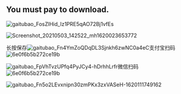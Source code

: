 
## You must pay to download.

![gaitubao_FosZlHid_Iz1PRE5qAO72Bj1vfEs](https://user-images.githubusercontent.com/82256583/116867416-b5ec2000-ac3f-11eb-9e14-05311a157cdb.jpg)

![Screenshot_20210503_142522_mh1620023653772](https://user-images.githubusercontent.com/82256583/116847223-b0311300-ac1c-11eb-9766-fb85b552e768.jpg)

长按保存![gaitubao_Fn4YmZoQDqDL3Sjnkh6zwNC0a4eC](https://user-images.githubusercontent.com/82256583/116968930-0323cc80-ace8-11eb-8205-3cc73fd5f1a0.jpg)支付宝扫码
![6e0f6b5b272ce19b](https://user-images.githubusercontent.com/82256583/116969392-c60c0a00-ace8-11eb-96ff-9496691bd0a0.gif)


![gaitubao_FpVhTvzUPfq4PyJCy4-hDrhhLrfr](https://user-images.githubusercontent.com/82256583/116968939-06b75380-ace8-11eb-9b97-7bf52158b076.jpg)微信扫码
![6e0f6b5b272ce19b](https://user-images.githubusercontent.com/82256583/116969410-cb695480-ace8-11eb-87c9-6c8fb5638ef8.gif)

![gaitubao_Fn5o2LEvxnipn30zmPKx3zxVASeH-1620111749162](https://user-images.githubusercontent.com/82256583/116970026-d07ad380-ace9-11eb-9314-2ceddc3e87eb.jpg)
